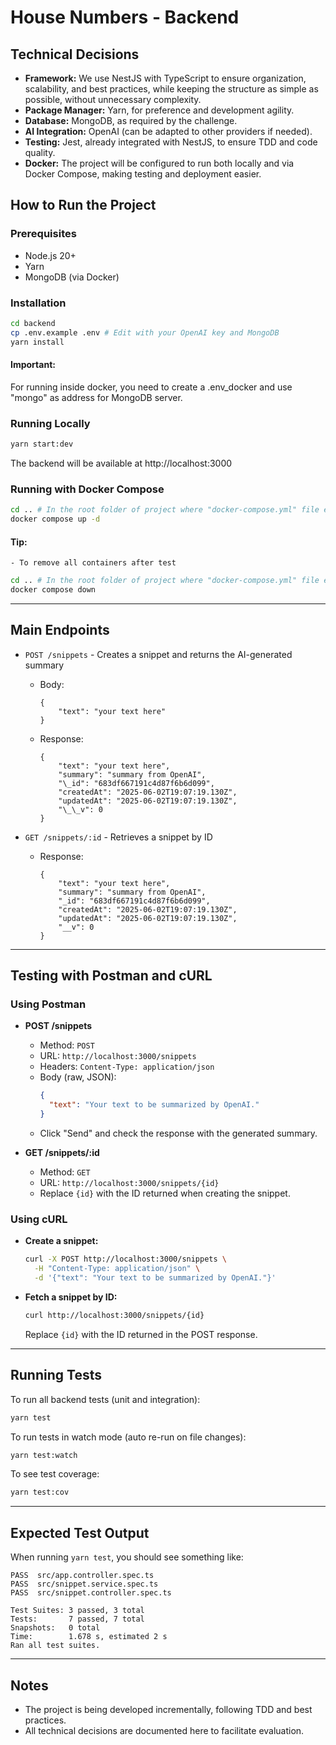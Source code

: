 # House Numbers - Backend

## Technical Decisions

- **Framework:** We use NestJS with TypeScript to ensure organization, scalability, and best practices, while keeping the structure as simple as possible, without unnecessary complexity.
- **Package Manager:** Yarn, for preference and development agility.
- **Database:** MongoDB, as required by the challenge.
- **AI Integration:** OpenAI (can be adapted to other providers if needed).
- **Testing:** Jest, already integrated with NestJS, to ensure TDD and code quality.
- **Docker:** The project will be configured to run both locally and via Docker Compose, making testing and deployment easier.

## How to Run the Project

### Prerequisites

- Node.js 20+
- Yarn
- MongoDB (via Docker)

### Installation

```bash
cd backend
cp .env.example .env # Edit with your OpenAI key and MongoDB
yarn install
```

#### Important:

For running inside docker, you need to create a .env_docker and use "mongo" as address for MongoDB server.

### Running Locally

```bash
yarn start:dev
```

The backend will be available at http://localhost:3000

### Running with Docker Compose

```bash
cd .. # In the root folder of project where "docker-compose.yml" file exists.
docker compose up -d
```

#### Tip:

    - To remove all containers after test

```bash
cd .. # In the root folder of project where "docker-compose.yml" file exists.
docker compose down
```

---

## Main Endpoints

- `POST /snippets` - Creates a snippet and returns the AI-generated summary

  - Body:

    ```
    {
        "text": "your text here"
    }
    ```

  - Response:
    ```
    {
        "text": "your text here",
        "summary": "summary from OpenAI",
        "\_id": "683df667191c4d87f6b6d099",
        "createdAt": "2025-06-02T19:07:19.130Z",
        "updatedAt": "2025-06-02T19:07:19.130Z",
        "\_\_v": 0
    }
    ```

- `GET /snippets/:id` - Retrieves a snippet by ID
  - Response:
    ```
    {
        "text": "your text here",
        "summary": "summary from OpenAI",
        "_id": "683df667191c4d87f6b6d099",
        "createdAt": "2025-06-02T19:07:19.130Z",
        "updatedAt": "2025-06-02T19:07:19.130Z",
        "__v": 0
    }
    ```

---

## Testing with Postman and cURL

### Using Postman

- **POST /snippets**

  - Method: `POST`
  - URL: `http://localhost:3000/snippets`
  - Headers: `Content-Type: application/json`
  - Body (raw, JSON):
    ```json
    {
      "text": "Your text to be summarized by OpenAI."
    }
    ```
  - Click "Send" and check the response with the generated summary.

- **GET /snippets/:id**
  - Method: `GET`
  - URL: `http://localhost:3000/snippets/{id}`
  - Replace `{id}` with the ID returned when creating the snippet.

### Using cURL

- **Create a snippet:**

  ```bash
  curl -X POST http://localhost:3000/snippets \
    -H "Content-Type: application/json" \
    -d '{"text": "Your text to be summarized by OpenAI."}'
  ```

- **Fetch a snippet by ID:**
  ```bash
  curl http://localhost:3000/snippets/{id}
  ```
  Replace `{id}` with the ID returned in the POST response.

---

## Running Tests

To run all backend tests (unit and integration):

```bash
yarn test
```

To run tests in watch mode (auto re-run on file changes):

```bash
yarn test:watch
```

To see test coverage:

```bash
yarn test:cov
```

---

## Expected Test Output

When running `yarn test`, you should see something like:

```
PASS  src/app.controller.spec.ts
PASS  src/snippet.service.spec.ts
PASS  src/snippet.controller.spec.ts

Test Suites: 3 passed, 3 total
Tests:       7 passed, 7 total
Snapshots:   0 total
Time:        1.678 s, estimated 2 s
Ran all test suites.
```

---

## Notes

- The project is being developed incrementally, following TDD and best practices.
- All technical decisions are documented here to facilitate evaluation.
